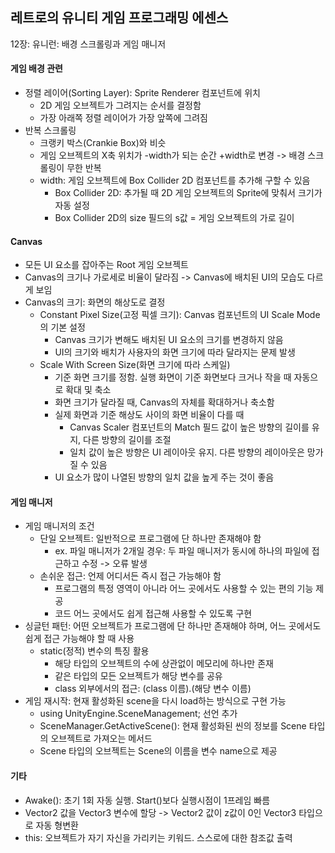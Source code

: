 ## 레트로의 유니티 게임 프로그래밍 에센스

12장: 유니런: 배경 스크롤링과 게임 매니저

#### 게임 배경 관련

- 정렬 레이어(Sorting Layer): Sprite Renderer 컴포넌트에 위치
  - 2D 게임 오브젝트가 그려지는 순서를 결정함
  - 가장 아래쪽 정렬 레이어가 가장 앞쪽에 그려짐
- 반복 스크롤링
  - 크랭키 박스(Crankie Box)와 비슷
  - 게임 오브젝트의 X축 위치가 -width가 되는 순간 +width로 변경 -> 배경 스크롤링이 무한 반복
  - width: 게임 오브젝트에 Box Collider 2D 컴포넌트를 추가해 구할 수 있음
    - Box Collider 2D: 추가될 때 2D 게임 오브젝트의 Sprite에 맞춰서 크기가 자동 설정
    - Box Collider 2D의 size 필드의 s값 = 게임 오브젝트의 가로 길이

#### Canvas

- 모든 UI 요소를 잡아주는 Root 게임 오브젝트
- Canvas의 크기나 가로세로 비율이 달라짐 -> Canvas에 배치된 UI의 모습도 다르게 보임
- Canvas의 크기: 화면의 해상도로 결정
  - Constant Pixel Size(고정 픽셀 크기): Canvas 컴포넌트의 UI Scale Mode의 기본 설정
    - Canvas 크기가 변해도 배치된 UI 요소의 크기를 변경하지 않음
    - UI의 크기와 배치가 사용자의 화면 크기에 따라 달라지는 문제 발생
  - Scale With Screen Size(화면 크기에 따라 스케일)
    - 기준 화면 크기를 정함. 실행 화면이 기준 화면보다 크거나 작을 때 자동으로 확대 및 축소
    - 화면 크기가 달라질 때, Canvas의 자체를 확대하거나 축소함
    - 실제 화면과 기준 해상도 사이의 화면 비율이 다를 때
      - Canvas Scaler 컴포넌트의 Match 필드 값이 높은 방향의 길이를 유지, 다른 방향의 길이를 조절
      - 일치 값이 높은 방향은 UI 레이아웃 유지. 다른 방향의 레이아웃은 망가질 수 있음
    - UI 요소가 많이 나열된 방향의 일치 값을 높게 주는 것이 좋음
       
#### 게임 매니저

- 게임 매니저의 조건
  - 단일 오브젝트: 일반적으로 프로그램에 단 하나만 존재해야 함
    - ex. 파일 매니저가 2개일 경우: 두 파일 매니저가 동시에 하나의 파일에 접근하고 수정 -> 오류 발생
  - 손쉬운 접근: 언제 어디서든 즉시 접근 가능해야 함
    - 프로그램의 특정 영역이 아니라 어느 곳에서도 사용할 수 있는 편의 기능 제공
    - 코드 어느 곳에서도 쉽게 접근해 사용할 수 있도록 구현
- 싱글턴 패턴: 어떤 오브젝트가 프로그램에 단 하나만 존재해야 하며, 어느 곳에서도 쉽게 접근 가능해야 할 때 사용
  - static(정적) 변수의 특징 활용
    - 해당 타입의 오브젝트의 수에 상관없이 메모리에 하나만 존재
    - 같은 타입의 모든 오브젝트가 해당 변수를 공유
    - class 외부에서의 접근: (class 이름).(해당 변수 이름)
- 게임 재시작: 현재 활성화된 scene을 다시 load하는 방식으로 구현 가능
  - using UnityEngine.SceneManagement; 선언 추가
  - SceneManager.GetActiveScene(): 현재 활성화된 씬의 정보를 Scene 타입의 오브젝트로 가져오는 메서드
  - Scene 타입의 오브젝트는 Scene의 이름을 변수 name으로 제공


#### 기타

- Awake(): 초기 1회 자동 실행. Start()보다 실행시점이 1프레임 빠름
- Vector2 값을 Vector3 변수에 할당 -> Vector2 값이 z값이 0인 Vector3 타입으로 자동 형변환
- this: 오브젝트가 자기 자신을 가리키는 키워드. 스스로에 대한 참조값 출력
